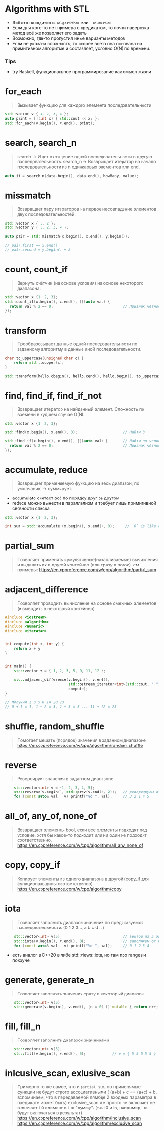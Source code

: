 # Algorithms with STL
- Всё это находится в `<algorithm>` или ` <numeric>`
- Если для кого-то нет примера с предикатом, то почти наверняка метод всё же позволяет его задать
- Возможно, где-то пропустил иные варианты методов
- Если не указана сложность, то скорее всего она основана на примитивном алгоритме и составляет, условно O(N) по времени.

### Tips
- try Haskell, функциональное программирование как смысл жизни


# for_each
> Вызывает функцию для каждого элемента последовательности

```cpp
std::vector v { 3, 2, 3, 4 };
auto print = [](int x) { std::cout << x; };
std::for_each(v.begin(), v.end(), print);
```

# search, search_n
> search → Ищет вхождение одной последовательности в другую последовательность.
> search_n → Возвращает итератор на начало последовательности из n одинкаовых элементов или end.


```cpp
auto it = search_n(data.begin(), data.end(), howMany, value);
```

# missmatch
> Возвращает пару итераторов на первое несовпадение элементов двух последовательностей.

```cpp
std::vector x { 1, 2 };
std::vector y { 1, 2, 3, 4 };

auto pair = std::mismatch(x.begin(), x.end(), y.begin());

// pair.first == x.end()
// pair.second = y.begin() + 2
```

# count, count_if
> Вернуть счётчик (на основе условия) на основе некоторого диапазона.
```cpp
std::vector x {1, 2, 3};
std::count_if(x.begin(), x.end(), [](auto val) {
  return val % 2 == 0;                                // Признак чётности числа
});  
```

# transform
> Преобразовывает данные одной последовательности по заданному алгоритму в данные иной последовательности.
```cpp
char to_uppercase(unsigned char c) {
    return std::toupper(c);
}

std::transform(hello.cbegin(), hello.cend(), hello.begin(), to_uppercase);
```

# find, find_if, find_if_not
> Возвращает итератор на найденный элемент. Сложность по времени в худшем случае O(N).
```cpp
std::vector x {1, 2, 3};

std::find(x.begin(), x.end(), 3);                     // Найти 3

std::find_if(x.begin(), x.end(), [](auto val) {       // Найти по условию предиката
  return val % 2 == 0;                                // Признак чётности числа
});  
```

# accumulate, reduce
> Возвращает применяемую функцию на весь диапазон, по умолчанию -> суммирует.
- accumulate считает всё по порядку друг за другом
- reduce можно вынести в параллелизм и требует лишь примитивной связности списка
```cpp
std::vector x {1, 2, 3};

int sum = std::accumulate (x.begin(), x.end(), 0);     // `0` is like an init value for inner "summ param"
```

# partial_sum
> Позволяет применять кумулятивные(накапливаемые) вычисления и выдавать их в другой контейнер (или сразу в поток).
см примеры: https://en.cppreference.com/w/cpp/algorithm/partial_sum

# adjacent_difference
> Позволяет проводить вычисление на основе смежных элементов (и выводить в некоторый контейнер)
```cpp
#include <iostream>
#include <algorithm>
#include <numeric>
#include <iterator>


int compute(int x, int y) {
    return x + y;
}


int main() {
    std::vector v = { 1, 2, 3, 5, 9, 11, 12 };
    
    std::adjacent_difference(v.begin(), v.end(), 
                             std::ostream_iterator<int>(std::cout, " "),                   // "Трюк" с выводом результата сразу поток, а не в переменную
                             compute);
}

// получим 1 3 5 8 14 20 23
// 0 + 1 = 1, 1 + 2 = 3, 2 + 3 = 5 ... 11 + 12 = 23
```

# shuffle, random_shuffle
> Помогает мешать (порядок) значения в заданном диапазоне
https://en.cppreference.com/w/cpp/algorithm/random_shuffle

# reverse
> Реверсирует значения в заданном диапазоне
```cpp
    std::vector<int> v = {1, 2, 3, 4, 5};
    std::reverse(v.begin(), std::prev(v.end(), 2));   // реверсируем от (начала) до (конец-2)
    for (const auto& val : v) printf("%d ", val);     // 3 2 1 4 5
```

# all_of, any_of, none_of
> Возвращает элементы bool, если все элементы подходят под условие, хотя бы какое-то подходит или ни один не подходит соответственно.
https://en.cppreference.com/w/cpp/algorithm/all_any_none_of

# copy, copy_if
> Копирует элементы из одного диапазона в другой (copy_if для функциональщины соответственно)
https://en.cppreference.com/w/cpp/algorithm/copy

# iota
> Позволяет заполнить диапазон значений по предсказуемой последовательности. (0 1 2 3..., a b c d ...)
```cpp
    std::vector<int> v(5);                            // вектор из 5 элементов (не путать с capacity)
    std::iota(v.begin(), v.end(), 0);                 // заполняем от 0 до конца
    for (const auto& val : v) printf("%d ", val);     // 0 1 2 3 4
```
- есть аналог в С++20 в либе std::views::iota, но там про ranges и покруче

# generate, generate_n
> Позволяет заполнять значения сразу в некоторый диапазон
```cpp
    std::vector<int> v(5);
    std::generate(v.begin(), v.end(), [n = 0] () mutable { return n++; } );            // эквивалент std::iota
```

# fill, fill_n
> Позволяет заполнить диапазон значениями
```cpp
    std::vector<int> v(5);
    std::fill(v.begin(), v.end(), 5);            // v = { 5 5 5 5 5 }
```

# inlcusive_scan, exlusive_scan
> Примерно то же самое, что и `partial_sum`, но применямые функции не будут строго ассоциативными ( (a+b) + c == (a+c) + b, вспоминаем, что в передаваемой лямбде 2 входных параметра в предикате может быть)
> exclusive_scan же просто не включает не включает i-й элемент в i-ю "сумму". (т.е. i0 и in, например, не будут включаться в результат)
https://en.cppreference.com/w/cpp/algorithm/inclusive_scan
https://en.cppreference.com/w/cpp/algorithm/exclusive_scan
